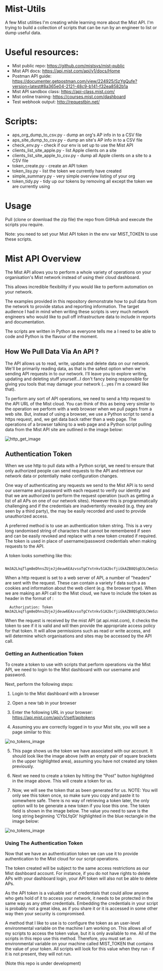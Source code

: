 # Mist-Utils

A few Mist utilities I'm creating while learning more about the Mist API. I'm trying to build a collection of scripts that can be run by an engineer to list or dump useful data.


# Useful resources:

* Mist public repo: https://github.com/mistsys/mist-public
* Mist API docs: https://api.mist.com/api/v1/docs/Home
* Postman API guide: https://documenter.getpostman.com/view/224925/SzYgQufe?version=latest#8a365e04-2121-48c9-b141-f32ea8582b1a
* Mist API sandbox class: https://api-class.mist.com/
* Mist online training: https://courses.mist.com/dashboard
* Test webhook output: http://requestbin.net/

# Scripts:

* aps_org_dump_to_csv.py - dump an org's AP info in to a CSV file
* aps_site_dump_to_csv.py - dump an site's AP info in to a CSV file
* check_env.py - check if our env is set up to use the Mist API
* clients_list_site_apple.py - list Apple clients on a site
* clients_list_site_apple_to_csv.py - dump all Apple clients on a site to a CSV file
* token_create.py - create an API token
* token_lisy.py - list the token we currently have created
* simple_summary.py - very simple overview listing of your org
* token_tidy.py - tidy up our tokens by removing all except the token we are currently using

# Usage

Pull (clone or download the zip file) the repo from GitHub and execute the scripts you require.

Note: you need to set your Mist API token in the env var MIST_TOKEN to use these scripts.

# Mist API Overview

The Mist API allows you to perform a whole variety of operations on your organisation's Mist network instead of using their cloud dashboard.

This allows incredible flexibility if you would like to perform automation on your network.

The examples provided in this repository demonstrate how to pull data from the network to provide status and reporting information. The target audience I had in mind when writing these scripts is very much network engineers who would like to pull off infrastructure data to include in reports and documentation.

The scripts are written in Python as everyone tells me a I need to be able to code and Python is the flavour of the moment.

## How We Pull Data Via An API ?

The API allows us to read, write, update and delete data on our network. We'll be primarily reading data, as that is the safest option when we're sending API requests in to our network. I'll leave you to explore writing, updating and deleting stuff yourself...I don't fancy being responsible for giving you tools that may damage your network (...yes I'm a coward like that).

To perform any sort of API operations, we need to send a http request to the API URL of the Mist cloud. You can think of this as being very similar to the operation we perform with a web browser when we pull pages from a web site. But, instead of using a browser, we use a Python script to send a https request, and, we get data back rather than a web page. The operations of a browser talking to a web page and a Python script pulling data from the Mist API site are outlined in the image below:

![http_get_image](images/http_get.png)

## Authentication Token

When we use http to pull data with a Python script, we need to ensure that only authorized people can send requests to the API and retrieve our network data or potentially make configuration changes.

One way of authenticating any requests we send to the Mist API is to send our username and password with each request to verify our identity and that we are authorized to perform the request operation (such as getting a list of all APs on one of our network sites). However this is programmatically challenging and if the credentials are inadvertently revealed (e.g. they are seen by a third party), the may be easily recorded and used to provide unauthorized access. 

A preferred method is to use an authentication token string. This is a very long randomised string of characters that cannot be remembered if seen and can be easily revoked and replace with a new token created if required. The token is used in place of username/password credentials when making requests to the API.

A token looks something like this:

```
    Nm3A2LkqTlgm8eDhnsZUjeJjdeuw6EAzvsoTgCYxtnkv51A2bcfjiGkAZB8QSgD3LCWeSzaHyeeyLFjouG6Ek7YroOcW1h
```

When a http request is set to a web server of API, a number of "headers" are sent with the request. These can contain a variety f data such a as cookies and information about the web client (e.g. the browser type). When we are making an API call to the Mist cloud, we have to include the token as header in the format of :

```
  Authorization: Token Nm3A2LkqTlgm8eDhnsZUjeJjdeuw6EAzvsoTgCYxtnkv51A2bcfjiGkAZB8QSgD3LCWeSzaHyeeyLFjouG6Ek7YroOcW1h
```

When the request is received by the mist API (at api.mist.com), it checks the token to see if it is valid and will then provide the appropriate access policy for that token. It will allow permissions such as read or write access, and will determine which organisations and sites may be accessed by the API call.

### Getting an Authentication Token

To create a token to use with scripts that perform operations via the Mist API, we need to login to the Mist dashboard with our username and password.  

Next, perform the following steps:

1. Login to the Mist dashboard with a browser

2. Open a new tab in your browser

3. Enter the following URL in your browser: https://api.mist.com/api/v1/self/apitokens

4. Assuming you are correctly logged in to your Mist site, you will see a page similar to this:

![no_tokens_image](images/no_tokens.png)

5. This page shows us the token we have associated with our account. It should look like the image above (with an empty pair of square brackets in the upper highlighted area), assuming you have not created any token previously.

6. Next we need to create a token by hitting the "Post" button highlighted in the image above. This will create a token for us.

7. Now, we will see the token that as been generated for us. NOTE: You will only see this token once, so make sure you copy and paste it to somewhere safe. There is no way of retrieving a token later, the only option will to be generate a new token if you lose this one. The token field is shown in the image below. The value you need to save is the long string beginning 'CYbLfqGt' highlighted in the blue rectangle in the image below:

![no_tokens_image](images/token.png)

### Using The Authentication Token

Now that we have an authentication token we can use it to provide authentication to the Mist cloud for our script operations.

The token created will be subject to the same access restrictions as our Mist dashboard account. For instance, if you do not have rights to delete APs with your dashboard login, your API token will also not be able to delete APs.

As the API token is a valuable set of credentials that could allow anyone who gets hold of it to access your network, it needs to be protected in the same way as any other credentials. Embedding the credentials in your script is probably not a great idea, as if you share it or it is accessed in some other way then your security is compromised.

A method that I like to use is to configure the token as an user-level environmental variable on the machine I am working on. This allows all of my scripts to access the token value, but it is only available to me. All of the scripts in this repo use this method. Therefore, you must set an environmental variable on your machine called MIST_TOKEN that contains the value of your token. All scripts will look for this value when they run - if it is not present, they will not run.

(Note this repo is under development)
